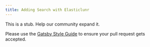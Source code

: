 ```yaml
---
title: Adding Search with Elasticlunr
---
```


This is a stub. Help our community expand it.

Please use the [Gatsby Style Guide](/contributing/gatsby-style-guide) to ensure your
pull request gets accepted.
